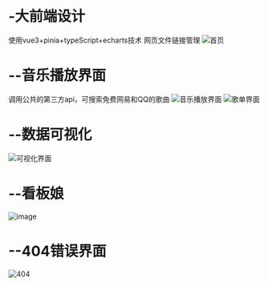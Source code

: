 # -大前端设计
使用vue3+pinia+typeScript+echarts技术
网页文件链接管理
![首页](https://github.com/user-attachments/assets/c4c3fefa-4a41-4510-b5ee-6770b4cb731f)
# --音乐播放界面
调用公共的第三方api，可搜索免费网易和QQ的歌曲
![音乐播放界面](https://github.com/user-attachments/assets/109df350-e273-48e2-af1e-680bf7a33e07)
![歌单界面](https://github.com/user-attachments/assets/b09ee850-f5cc-455e-a6b3-e7e565276e03)

# --数据可视化
![可视化界面](https://github.com/user-attachments/assets/17b2fa5b-b472-4140-b279-797162c29625)

# --看板娘
![image](https://github.com/user-attachments/assets/e5eff2dd-fe26-4759-b2de-80c3a196d7bb)

# --404错误界面
![404](https://github.com/user-attachments/assets/0716c2bc-db66-48e1-b75a-4bb76fbb3aeb)
